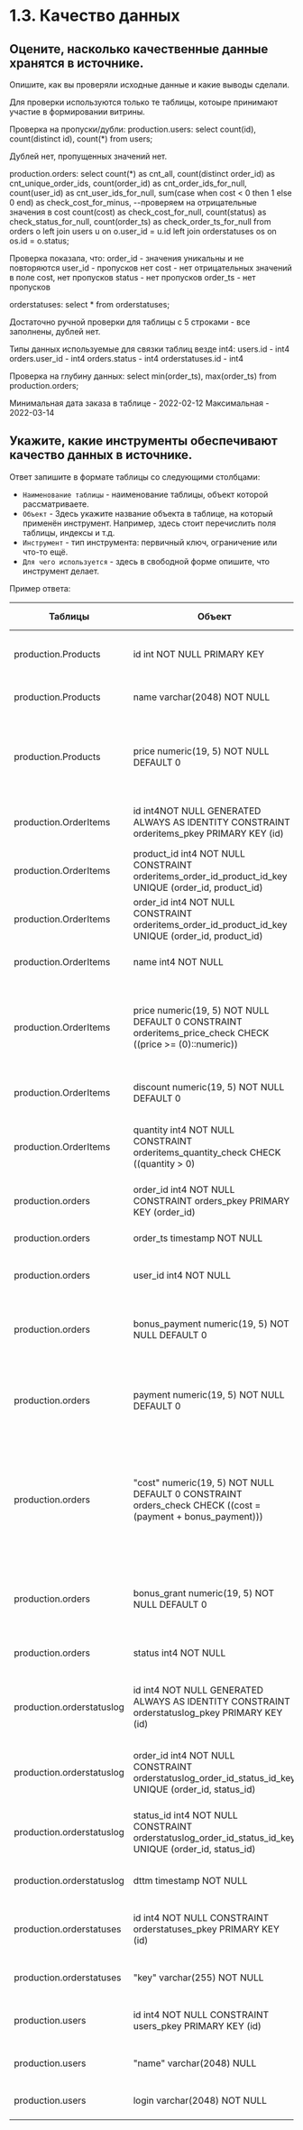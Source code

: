 # 1.3. Качество данных

## Оцените, насколько качественные данные хранятся в источнике.
Опишите, как вы проверяли исходные данные и какие выводы сделали.

Для проверки используются только те таблицы, котоыре принимают участие в формировании витрины.

Проверка на пропуски/дубли:
production.users:
select count(id), 
       count(distinct id), 
       count(*) 
from users;

Дублей нет, пропущенных значений нет.

production.orders:
select 
       count(*) as cnt_all,
       count(distinct order_id) as cnt_unique_order_ids,
       count(order_id) as cnt_order_ids_for_null,
       count(user_id) as cnt_user_ids_for_null,
       sum(case when cost < 0 then 1 else 0 end) as check_cost_for_minus, --проверяем на отрицательные значения в cost
       count(cost) as check_cost_for_null,
       count(status) as check_status_for_null,
       count(order_ts) as check_order_ts_for_null
from orders o
left join users u on o.user_id = u.id 
left join orderstatuses os on os.id  = o.status;

Проверка показала, что:
order_id - значения уникальны и не повторяются
user_id - пропусков нет
cost - нет отрицательных значений в поле cost, нет пропусков
status - нет пропусков
order_ts - нет пропусков

orderstatuses:
select * 
from orderstatuses;

Достаточно ручной проверки для таблицы с 5 строками - все заполнены, дублей нет.


Типы данных используемые для связки таблиц везде int4:
users.id - int4
orders.user_id - int4
orders.status - int4
orderstatuses.id - int4


Проверка на глубину данных:
select min(order_ts), max(order_ts)
from production.orders;


Минимальная дата заказа в таблице - 2022-02-12
Максимальная - 2022-03-14

## Укажите, какие инструменты обеспечивают качество данных в источнике.
Ответ запишите в формате таблицы со следующими столбцами:
- `Наименование таблицы` - наименование таблицы, объект которой рассматриваете.
- `Объект` - Здесь укажите название объекта в таблице, на который применён инструмент. Например, здесь стоит перечислить поля таблицы, индексы и т.д.
- `Инструмент` - тип инструмента: первичный ключ, ограничение или что-то ещё.
- `Для чего используется` - здесь в свободной форме опишите, что инструмент делает.

Пример ответа:

| Таблицы             | Объект                      | Инструмент      | Для чего используется |
| ------------------- | --------------------------- | --------------- | --------------------- |
| production.Products | id int NOT NULL PRIMARY KEY | Первичный ключ  | Обеспечивает уникальность записей о пользователях |
| production.Products | name varchar(2048) NOT NULL | Ограничение     | Обеспечивает заполненность поля |
| production.Products | price numeric(19, 5) NOT NULL DEFAULT 0 | Ограничение     | Обеспечивает заполненность поля, при отсутствии значения по умолчанию ставится 0|
|production.OrderItems| id int4NOT NULL GENERATED ALWAYS AS IDENTITY CONSTRAINT orderitems_pkey PRIMARY KEY (id)| Первичный ключ| Обеспечивает уникальность записей, автозаполнение|
|production.OrderItems| product_id int4 NOT NULL CONSTRAINT orderitems_order_id_product_id_key UNIQUE (order_id, product_id)| Ограничение     | Обеспечивает заполненность и уникальность данных|
|production.OrderItems| order_id int4 NOT NULL CONSTRAINT orderitems_order_id_product_id_key UNIQUE (order_id, product_id)| Ограничение     | Обеспечивает заполненность и уникальность данных|
|production.OrderItems| name int4 NOT NULL | Ограничение     | Обеспечивает заполненность данных|
|production.OrderItems| price numeric(19, 5) NOT NULL DEFAULT 0 CONSTRAINT orderitems_price_check CHECK ((price >= (0)::numeric))| Ограничение     | Обеспечивает заполненность данных и ставится ограничение на минимальное значение в поле|
|production.OrderItems| discount numeric(19, 5) NOT NULL DEFAULT 0 | Ограничение     | Обеспечивает заполненность данных|
|production.OrderItems| quantity int4 NOT NULL CONSTRAINT orderitems_quantity_check CHECK ((quantity > 0)| Ограничение     | Обеспечивает заполненность данных, ограничение на минимальное значение|
|production.orders| order_id int4 NOT NULL CONSTRAINT orders_pkey PRIMARY KEY (order_id)| Первичный ключ     | Обеспечивает уникальность записей|
|production.orders| order_ts timestamp NOT NULL| Ограничение| Обеспечивает заполненность данных|
|production.orders| user_id int4 NOT NULL| Ограничение| Обеспечивает заполненность данных| 
|production.orders| bonus_payment numeric(19, 5) NOT NULL DEFAULT 0| Ограничение| Обеспечивает заполненность данных, при отсутствии значения ставит 0|                 
|production.orders| payment numeric(19, 5) NOT NULL DEFAULT 0| Ограничение| Обеспечивает заполненность данных, при отсутствии значения ставит 0|
|production.orders| "cost" numeric(19, 5) NOT NULL DEFAULT 0 CONSTRAINT orders_check CHECK ((cost = (payment + bonus_payment)))| Ограничение| Обеспечивает заполненность данных, при отсутствии значения ставит 0, значение в поле должно быть равно payment + bonus_payment|
|production.orders| bonus_grant numeric(19, 5) NOT NULL DEFAULT 0| Ограничение| Обеспечивает заполненность данных, при отсутствии значения ставит 0|
|production.orders| status int4 NOT NULL| Ограничение| Обеспечивает заполненность данных|
|production.orderstatuslog| id int4 NOT NULL GENERATED ALWAYS AS IDENTITY CONSTRAINT orderstatuslog_pkey PRIMARY KEY (id)| Первичный ключ| Обеспечивает заполненность данных, уникальность данных, автозаполнение|
|production.orderstatuslog| order_id int4 NOT NULL CONSTRAINT orderstatuslog_order_id_status_id_key UNIQUE (order_id, status_id)| Ограничение| Обеспечивает заполненность данных, уникальность данных|
|production.orderstatuslog| status_id int4 NOT NULL CONSTRAINT orderstatuslog_order_id_status_id_key UNIQUE (order_id, status_id)| Ограничение| Обеспечивает заполненность данных, уникальность данных|
|production.orderstatuslog| dttm timestamp NOT NULL| Ограничение| Обеспечивает заполненность данных|
|production.orderstatuses| id int4 NOT NULL CONSTRAINT orderstatuses_pkey PRIMARY KEY (id)| Первичный ключ| Обеспечивает заполненность данных, уникальность данных|
|production.orderstatuses| "key" varchar(255) NOT NULL| Ограничение| Обеспечивает заполненность данных|
|production.users| id int4 NOT NULL CONSTRAINT users_pkey PRIMARY KEY (id)| Первичный ключ  | Обеспечивает уникальность записей о пользователях |
|production.users| "name" varchar(2048) NULL| Ограничение| Обеспечивает заполненность данных|
|production.users| login varchar(2048) NOT NULL| Ограничение| Обеспечивает заполненность данных|
